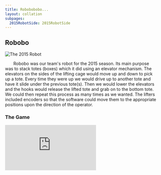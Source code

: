 ```yaml
---
title: Robobobobo...
layout: collation
subpages:
  2015RobotSide: 2015RobotSide
---
```


Robo<span class="overline">bo</span>
---

![The 2015 Robot](/first/images/2015Robot/DSC00235.JPG)

&nbsp;&nbsp;&nbsp;&nbsp;&nbsp;&nbsp;&nbsp;Robo<span class="overline">bo</span> was our team's robot for the 2015 season. Its main purpose was to stack totes (boxes) which it did using an elevator mechanism. The elevators on the sides of the lifting cage would move up and down to pick up a tote. Every time they were up we would drive up to another tote and have it slide under the previous tote(s). Then we would lower the elevators and the hooks would release the lifted tote and grab on to the bottom tote. We could then repeat this process as many times as we wanted. The lifters included encoders so that the software could move them to the appropriate positions upon the direction of the operator.

<otherfile id="2015RobotSide"></otherfile>

### The Game

<div class="maxAspectKeep">
  <iframe src="https://www.youtube.com/embed/mAN1B7oKDXE?rel=0" frameborder="0" allowfullscreen></iframe>
</div>
